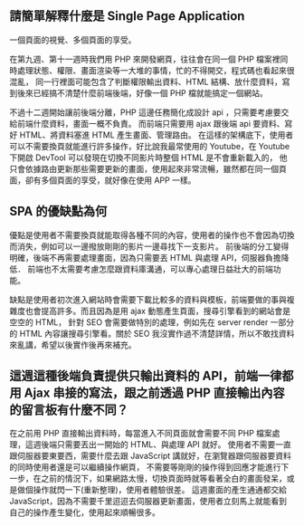 ## 請簡單解釋什麼是 Single Page Application
一個頁面的視覺、多個頁面的享受。

在第九週、第十一週時我們用 PHP 來開發網頁，往往會在同一個 PHP 檔案裡同時處理狀態、權限、畫面渲染等一大堆的事情，忙的不得開交，程式碼也看起來很混亂，
同一行裡面可能包含了判斷權限輸出資料、HTML 結構、放什麼資料，寫到後來已經搞不清楚什麼前端後端，好像一個 PHP 檔就能搞定一個網站。

不過十二週開始讓前後端分離，PHP 這邊任務簡化成設計 api ，只需要考慮要交給前端什麼資料，畫面一概不負責。
而前端只需要用 ajax 跟後端 api 要資料、寫好 HTML、將資料塞進 HTML 產生畫面、管理路由。
在這樣的架構底下，使用者可以不需要換頁就能進行許多操作，好比說我最常使用的 Youtube，在 Youtube 下開啟 DevTool 可以發現在切換不同影片時整個 HTML 是不會重新載入的，
他只會依據路由更新那些需要更新的畫面，使用起來非常流暢，雖然都在同一個頁面，卻有多個頁面的享受，就好像在使用 APP 一樣。

## SPA 的優缺點為何
優點是使用者不需要換頁就能取得各種不同的內容，使用者的操作也不會因為切換而消失，例如可以一邊撥放剛剛的影片一邊尋找下一支影片。
前後端的分工變得明確，後端不再需要處理畫面，因為只需要丟 HTML 與處理 API，伺服器負擔降低．
前端也不太需要考慮怎麼跟資料庫溝通，可以專心處理日益壯大的前端功能。

缺點是使用者初次進入網站時會需要下載比較多的資料與模板，前端要做的事與複雜度也會提高許多。而且因為是用 ajax 動態產生頁面，搜尋引擎看到的網站會是空空的 HTML，
針對 SEO 會需要做特別的處理，例如先在 server render 一部分的 HTML 內容讓搜尋引擎看。關於 SEO 我沒實作過不清楚詳情，所以不敢找資料來亂講，希望以後實作後再來補充。

## 這週這種後端負責提供只輸出資料的 API，前端一律都用 Ajax 串接的寫法，跟之前透過 PHP 直接輸出內容的留言板有什麼不同？
在之前用 PHP 直接輸出資料時，每當進入不同頁面就會需要不同 PHP 檔案處理，這週後端只需要丟出一開始的 HTML、與處理 API 就好。
使用者不需要一直跟伺服器要東要西，需要什麼去跟 JavaScript 講就好，在瀏覽器跟伺服器要資料的同時使用者還是可以繼續操作網頁，
不需要等剛剛的操作得到回應才能進行下一步，在之前的情況下，如果網路太慢，切換頁面時就等看著全白的畫面發呆，或是做個操作就閃一下(重新整理)，使用者體驗很差。
這週畫面的產生通通都交給 JavaScript，因為不需要千里迢迢去伺服器更新畫面，使用者立刻馬上就能看到自己的操作產生變化，使用起來順暢很多。